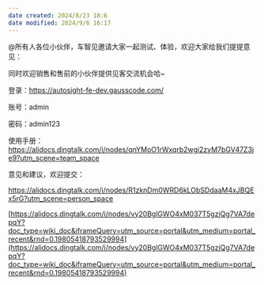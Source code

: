 ```yaml
---
date created: 2024/8/23 18:6
date modified: 2024/9/6 16:17
---
```


@所有人各位小伙伴，车智见邀请大家一起测试、体验，欢迎大家给我们提提意见：

同时欢迎销售和售前的小伙伴提供见客交流机会哈~

登录：https://autosight-fe-dev.gausscode.com/

账号：admin

密码：admin123

使用手册：https://alidocs.dingtalk.com/i/nodes/qnYMoO1rWxqrb2wgi2zyM7bGV47Z3je9?utm_scene=team_space

意见和建议，欢迎提交：

https://alidocs.dingtalk.com/i/nodes/R1zknDm0WRD6kLObSDdaaM4xJBQEx5rG?utm_scene=person_space

[https://alidocs.dingtalk.com/i/nodes/vy20BglGWO4xM037T5gzjQg7VA7depqY?doc_type=wiki_doc&iframeQuery=utm_source=portal&utm_medium=portal_recent&rnd=0.19805418793529994](https://alidocs.dingtalk.com/i/nodes/vy20BglGWO4xM037T5gzjQg7VA7depqY?doc_type=wiki_doc&iframeQuery=utm_source=portal&utm_medium=portal_recent&rnd=0.19805418793529994)
